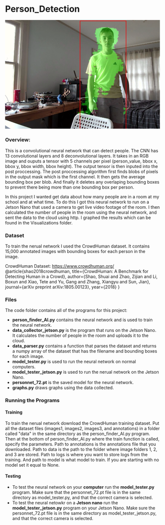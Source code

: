 # Person_Detection
 
![PersonDetectorNet in action](demo_person_detector_net.jpg)

### Overview:
This is a convolutional neural network that can detect people. The CNN has 13 convolutional layers and 8 deconvolutional layers. It takes in an RGB image and ouputs a tensor with 5 channels per pixel (person_value, bbox x, bbox y, bbox width, bbox height). The output tensor is then inputed into the post proccessing. The post proccessing algorithm first finds blobs of pixels in the output mask which is the first channel. It then gets the average bounding box per blob. And finally it deletes any overlaping bounding boxes to prevent there being more than one bounding box per person.

In this project I wanted get data about how many people are in a room at my school and at what time. To do this I got this neural network to run on a Jetson Nano that used a camera to get live video footage of the room. I then calculated the number of people in the room using the neural network, and sent the data to the cloud using http. I graphed the results which can be found in the Visualizations folder.

### Dataset
To train the nerual network I used the CrowdHuman dataset. It contains 15,000 annotated images with bounding boxes for each person in the image.

CrowdHuman Dataset: https://www.crowdhuman.org/
@article{shao2018crowdhuman,
    title={CrowdHuman: A Benchmark for Detecting Human in a Crowd},
    author={Shao, Shuai and Zhao, Zijian and Li, Boxun and Xiao, Tete and Yu, Gang and Zhang, Xiangyu and Sun, Jian},
    journal={arXiv preprint arXiv:1805.00123},
    year={2018}
  }
  
### Files
The code folder contains all of the programs for this project:
* **person_finder_AI.py** contains the neural network and is used to train the neural network.
* **data_collector_jetson.py** is the program that runs on the Jetson Nano. It calculates the number of people in the room and uploads it to the cloud.
* **data_parser.py** contains a function that parses the dataset and returns a numpy array of the dataset that has the filename and bounding boxes for each image.
* **model_tester.py** is used to run the neural network on normal computers.
* **model_tester_jetson.py** is used to run the nerual network on the Jetson Nano.
* **personnet_72.pt** is the saved model for the neural network.
* **graphs.py** draws graphs using the data collected.

### Running the Programs
#### Training
To train the nerual network download the CrowdHuman training dataset. Put all the dataset files (images1, images2, images3, and annotations) in a folder called "data" in the same directory as the person_finder_AI.py program. Then at the bottom of person_finder_AI.py where the train function is called, specify the parameters. Path to annotations is the annotations file that you downloaded. Path to data is the path to the folder where image folders 1, 2, and 3 are stored. Path to logs is where you want to store logs from the training. And path to model is what model to train. If you are starting with no model set it equal to None.
#### Testing
* To test the neural network on your **computer** run the **model_tester.py** program. Make sure that the personnet_72.pt file is in the same directory as model_tester.py, and that the correct camera is selected.
* To test the neural netowkr on a **Jetson nano** run the **model_tester_jetson.py** program on your Jetson Nano. Make sure the personnet_72.pt file is in the same directory as model_tester_jetson.py, and that the correct camera is selected.
